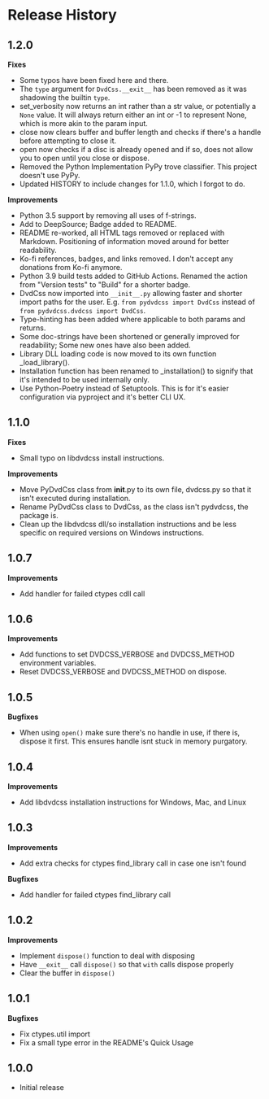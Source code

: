# Release History

## 1.2.0

**Fixes**

- Some typos have been fixed here and there.
- The `type` argument for `DvdCss.__exit__` has been removed as it was shadowing the builtin `type`.
- set_verbosity now returns an int rather than a str value, or potentially a `None` value. It will always return either an int or -1 to represent None, which is more akin to the param input.
- close now clears buffer and buffer length and checks if there's a handle before attempting to close it.
- open now checks if a disc is already opened and if so, does not allow you to open until you close or dispose.
- Removed the Python Implementation PyPy trove classifier. This project doesn't use PyPy.
- Updated HISTORY to include changes for 1.1.0, which I forgot to do.

**Improvements**

- Python 3.5 support by removing all uses of f-strings.
- Add to DeepSource; Badge added to README.
- README re-worked, all HTML tags removed or replaced with Markdown. Positioning of information moved around for better readability.
- Ko-fi references, badges, and links removed. I don't accept any donations from Ko-fi anymore.
- Python 3.9 build tests added to GitHub Actions. Renamed the action from "Version tests" to "Build" for a shorter badge.
- DvdCss now imported into `__init__.py` allowing faster and shorter import paths for the user. E.g. `from pydvdcss import DvdCss` instead of `from pydvdcss.dvdcss import DvdCss`.
- Type-hinting has been added where applicable to both params and returns.
- Some doc-strings have been shortened or generally improved for readability; Some new ones have also been added.
- Library DLL loading code is now moved to its own function _load_library().
- Installation function has been renamed to _installation() to signify that it's intended to be used internally only.
- Use Python-Poetry instead of Setuptools. This is for it's easier configuration via pyproject and it's better CLI UX.

## 1.1.0

**Fixes**

- Small typo on libdvdcss install instructions.

**Improvements**

- Move PyDvdCss class from __init__.py to its own file, dvdcss.py so that it isn't executed during installation.
- Rename PyDvdCss class to DvdCss, as the class isn't pydvdcss, the package is.
- Clean up the libdvdcss dll/so installation instructions and be less specific on required versions on Windows instructions.

## 1.0.7

**Improvements**

- Add handler for failed ctypes cdll call

## 1.0.6

**Improvements**

- Add functions to set DVDCSS_VERBOSE and DVDCSS_METHOD environment variables.
- Reset DVDCSS_VERBOSE and DVDCSS_METHOD on dispose.

## 1.0.5

**Bugfixes**

- When using `open()` make sure there's no handle in use, if there is, dispose it first. This ensures handle isnt stuck in memory purgatory.

## 1.0.4

**Improvements**

- Add libdvdcss installation instructions for Windows, Mac, and Linux

## 1.0.3

**Improvements**

- Add extra checks for ctypes find_library call in case one isn't found

**Bugfixes**

- Add handler for failed ctypes find_library call

## 1.0.2

**Improvements**

- Implement `dispose()` function to deal with disposing
- Have `__exit__` call `dispose()` so that `with` calls dispose properly
- Clear the buffer in `dispose()`

## 1.0.1

**Bugfixes**

- Fix ctypes.util import
- Fix a small type error in the README's Quick Usage

## 1.0.0

- Initial release
